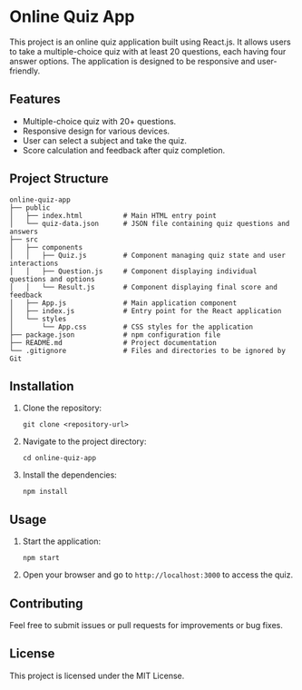 # Online Quiz App

This project is an online quiz application built using React.js. It allows users to take a multiple-choice quiz with at least 20 questions, each having four answer options. The application is designed to be responsive and user-friendly.

## Features

- Multiple-choice quiz with 20+ questions.
- Responsive design for various devices.
- User can select a subject and take the quiz.
- Score calculation and feedback after quiz completion.

## Project Structure

```
online-quiz-app
├── public
│   ├── index.html          # Main HTML entry point
│   └── quiz-data.json      # JSON file containing quiz questions and answers
├── src
│   ├── components
│   │   ├── Quiz.js         # Component managing quiz state and user interactions
│   │   ├── Question.js     # Component displaying individual questions and options
│   │   └── Result.js       # Component displaying final score and feedback
│   ├── App.js              # Main application component
│   ├── index.js            # Entry point for the React application
│   └── styles
│       └── App.css         # CSS styles for the application
├── package.json            # npm configuration file
├── README.md               # Project documentation
└── .gitignore              # Files and directories to be ignored by Git
```

## Installation

1. Clone the repository:
   ```
   git clone <repository-url>
   ```
2. Navigate to the project directory:
   ```
   cd online-quiz-app
   ```
3. Install the dependencies:
   ```
   npm install
   ```

## Usage

1. Start the application:
   ```
   npm start
   ```
2. Open your browser and go to `http://localhost:3000` to access the quiz.

## Contributing

Feel free to submit issues or pull requests for improvements or bug fixes.

## License

This project is licensed under the MIT License.